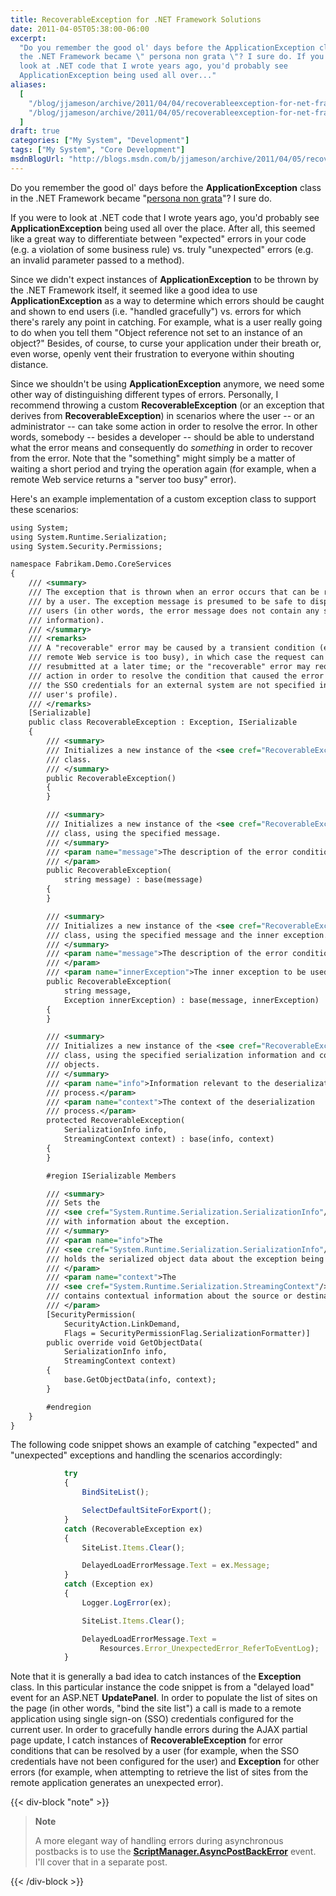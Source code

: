 ```yaml
---
title: RecoverableException for .NET Framework Solutions
date: 2011-04-05T05:38:00-06:00
excerpt:
  "Do you remember the good ol' days before the ApplicationException class in
  the .NET Framework became \" persona non grata \"? I sure do. If you were to
  look at .NET code that I wrote years ago, you'd probably see
  ApplicationException being used all over..."
aliases:
  [
    "/blog/jjameson/archive/2011/04/04/recoverableexception-for-net-framework-solutions.aspx",
    "/blog/jjameson/archive/2011/04/05/recoverableexception-for-net-framework-solutions.aspx",
  ]
draft: true
categories: ["My System", "Development"]
tags: ["My System", "Core Development"]
msdnBlogUrl: "http://blogs.msdn.com/b/jjameson/archive/2011/04/05/recoverableexception-for-net-framework-solutions.aspx"
---
```


Do you remember the good ol' days before the **ApplicationException** class in
the .NET Framework became
"[persona non grata](http://en.wikipedia.org/wiki/Persona_non_grata)"? I sure
do.

If you were to look at .NET code that I wrote years ago, you'd probably see
**ApplicationException** being used all over the place. After all, this seemed
like a great way to differentiate between "expected" errors in your code (e.g. a
violation of some business rule) vs. truly "unexpected" errors (e.g. an invalid
parameter passed to a method).

Since we didn't expect instances of **ApplicationException** to be thrown by the
.NET Framework itself, it seemed like a good idea to use
**ApplicationException** as a way to determine which errors should be caught and
shown to end users (i.e. "handled gracefully") vs. errors for which there's
rarely any point in catching. For example, what is a user really going to do
when you tell them "Object reference not set to an instance of an object?"
Besides, of course, to curse your application under their breath or, even worse,
openly vent their frustration to everyone within shouting distance.

Since we shouldn't be using **ApplicationException** anymore, we need some other
way of distinguishing different types of errors. Personally, I recommend
throwing a custom **RecoverableException** (or an exception that derives from
**RecoverableException**) in scenarios where the user -- or an administrator --
can take some action in order to resolve the error. In other words, somebody --
besides a developer -- should be able to understand what the error means and
consequently do *something* in order to recover from the error. Note that the
"something" might simply be a matter of waiting a short period and trying the
operation again (for example, when a remote Web service returns a "server too
busy" error).

Here's an example implementation of a custom exception class to support these
scenarios:

```XML
using System;
using System.Runtime.Serialization;
using System.Security.Permissions;

namespace Fabrikam.Demo.CoreServices
{
    /// <summary>
    /// The exception that is thrown when an error occurs that can be recovered
    /// by a user. The exception message is presumed to be safe to display to
    /// users (in other words, the error message does not contain any sensitive
    /// information).
    /// </summary>
    /// <remarks>
    /// A "recoverable" error may be caused by a transient condition (e.g. a
    /// remote Web service is too busy), in which case the request can simply be
    /// resubmitted at a later time; or the "recoverable" error may require user
    /// action in order to resolve the condition that caused the error (e.g.
    /// the SSO credentials for an external system are not specified in the
    /// user's profile).
    /// </remarks>
    [Serializable]
    public class RecoverableException : Exception, ISerializable
    {
        /// <summary>
        /// Initializes a new instance of the <see cref="RecoverableException"/>
        /// class.
        /// </summary>
        public RecoverableException()
        {
        }

        /// <summary>
        /// Initializes a new instance of the <see cref="RecoverableException"/>
        /// class, using the specified message.
        /// </summary>
        /// <param name="message">The description of the error condition.
        /// </param>
        public RecoverableException(
            string message) : base(message)
        {
        }

        /// <summary>
        /// Initializes a new instance of the <see cref="RecoverableException"/>
        /// class, using the specified message and the inner exception.
        /// </summary>
        /// <param name="message">The description of the error condition.
        /// </param>
        /// <param name="innerException">The inner exception to be used.</param>
        public RecoverableException(
            string message,
            Exception innerException) : base(message, innerException)
        {
        }

        /// <summary>
        /// Initializes a new instance of the <see cref="RecoverableException"/>
        /// class, using the specified serialization information and context
        /// objects.
        /// </summary>
        /// <param name="info">Information relevant to the deserialization
        /// process.</param>
        /// <param name="context">The context of the deserialization
        /// process.</param>
        protected RecoverableException(
            SerializationInfo info,
            StreamingContext context) : base(info, context)
        {
        }

        #region ISerializable Members

        /// <summary>
        /// Sets the
        /// <see cref="System.Runtime.Serialization.SerializationInfo"/>
        /// with information about the exception.
        /// </summary>
        /// <param name="info">The
        /// <see cref="System.Runtime.Serialization.SerializationInfo"/> that
        /// holds the serialized object data about the exception being thrown.
        /// </param>
        /// <param name="context">The
        /// <see cref="System.Runtime.Serialization.StreamingContext"/> that
        /// contains contextual information about the source or destination.
        /// </param>
        [SecurityPermission(
            SecurityAction.LinkDemand,
            Flags = SecurityPermissionFlag.SerializationFormatter)]
        public override void GetObjectData(
            SerializationInfo info,
            StreamingContext context)
        {
            base.GetObjectData(info, context);
        }

        #endregion
    }
}
```

The following code snippet shows an example of catching "expected" and
"unexpected" exceptions and handling the scenarios accordingly:

```JavaScript
            try
            {
                BindSiteList();

                SelectDefaultSiteForExport();
            }
            catch (RecoverableException ex)
            {
                SiteList.Items.Clear();

                DelayedLoadErrorMessage.Text = ex.Message;
            }
            catch (Exception ex)
            {
                Logger.LogError(ex);

                SiteList.Items.Clear();

                DelayedLoadErrorMessage.Text =
                    Resources.Error_UnexpectedError_ReferToEventLog);
            }
```

Note that it is generally a bad idea to catch instances of the **Exception**
class. In this particular instance the code snippet is from a "delayed load"
event for an ASP.NET **UpdatePanel**. In order to populate the list of sites on
the page (in other words, "bind the site list") a call is made to a remote
application using single sign-on (SSO) credentials configured for the current
user. In order to gracefully handle errors during the AJAX partial page update,
I catch instances of **RecoverableException** for error conditions that can be
resolved by a user (for example, when the SSO credentials have not been
configured for the user) and **Exception** for other errors (for example, when
attempting to retrieve the list of sites from the remote application generates
an unexpected error).

{{< div-block "note" >}}

> **Note**
>
> A more elegant way of handling errors during asynchronous postbacks is to use
> the
> **[ScriptManager.AsyncPostBackError](http://msdn.microsoft.com/en-us/library/system.web.ui.scriptmanager.asyncpostbackerror.aspx)**
> event. I'll cover that in a separate post.

{{< /div-block >}}

